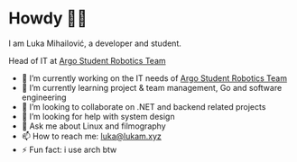 # Howdy 👋🤠

I am Luka Mihailović, a developer and student. 

Head of IT at [Argo Student Robotics Team](https://github.com/Argo-Student-Robotics-Team/)

- 🔭 I’m currently working on the IT needs of [Argo Student Robotics Team](https://github.com/Argo-Student-Robotics-Team/)
- 🌱 I’m currently learning project & team management, Go and software engineering
- 👯 I’m looking to collaborate on .NET and backend related projects
- 🤔 I’m looking for help with system design
- 💬 Ask me about Linux and filmography
- 📫 How to reach me: luka@lukam.xyz
- ⚡ Fun fact: i use arch btw
